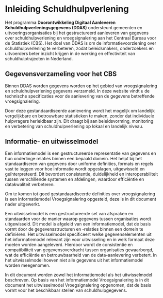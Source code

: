 # Inleiding Schuldhulpverlening

Het programma **Doorontwikkeling Digitaal Aanleveren Schuldhulpverleningsgegevens (DDAS)** ondersteunt gemeenten en uitvoeringsorganisaties bij het gestructureerd aanleveren van gegevens over schuldhulpverlening en vroegsignalering aan het Centraal Bureau voor de Statistiek (CBS). Het doel van DDAS is om de informatievoorziening over schuldhulpverlening te verbeteren, zodat beleidsmakers, onderzoekers en uitvoerders beter inzicht krijgen in de werking en effectiviteit van schuldhulptrajecten in Nederland.

## Gegevensverzameling voor het CBS

Binnen DDAS worden gegevens worden op het gebied van vroegsignalering en schuldhulpverlening gegevens verzameld. In deze website vindt u de technische specificaties voor de aanlevering van de gegevens betreffende vroegsignalering. 

Door deze gestandaardiseerde aanlevering wordt het mogelijk om landelijk vergelijkbare en betrouwbare statistieken te maken, zonder dat individuele hulpvragers herleidbaar zijn. Dit draagt bij aan beleidsvorming, monitoring en verbetering van schuldhulpverlening op lokaal en landelijk niveau.

## Informatie- en uitwisselmodel

Een informatiemodel is een gestructureerde representatie van gegevens en hun onderlinge relaties binnen een bepaald domein. Het helpt bij het standaardiseren van gegevens door uniforme definities, formats en regels vast te leggen voor hoe informatie wordt opgeslagen, uitgewisseld en geïnterpreteerd. Dit bevordert consistentie, duidelijkheid en interoperabiliteit tussen verschillende systemen en afdelingen, waardoor efficiëntie en datakwaliteit verbeteren.

Om te komen tot goed gestandaardiseerde definities over vroegsignalering is een informatiemodel Vroegsignalering opgesteld, deze is in dit document nader uitgewerkt.

Een uitwisselmodel is een gestructureerde set van afspraken en standaarden voor de manier waarop gegevens tussen organisaties wordt uitgewisseld. Dit model is afgeleid van een informatiemodel, dat de basis vormt door de gegevensstructuren en -relaties binnen een domein te definiëren. Het uitwisselmodel specificeert welke gegevenselementen uit het informatiemodel relevant zijn voor uitwisseling en in welk formaat deze moeten worden aangeleverd. Hierdoor wordt de consistentie en compatibiliteit van gegevensoverdracht tussen organisaties gewaarborgd, wat de efficiëntie en betrouwbaarheid van de data-aanlevering verbetert. In het uitwisselmodel hoeven niet alle gegevens uit het informatiemodel worden meegenomen.

In dit document worden zowel het informatiemodel als het uitwisselmodel beschreven. Op basis van het informatiemodel Vroegsignalering is in dit document het uitwisselmodel Vroegsignalering opgenomen, dat de basis vormt voor het beschikbaar stellen van schuldhulpgegevens.